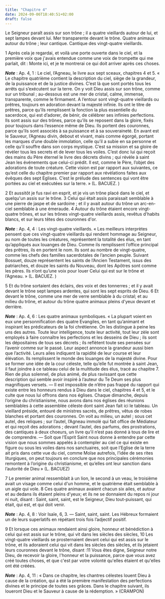 ```yaml
---
title: "Chapitre 4"
date: 2024-09-06T18:40:51+02:00
draft: false
---
```



Le Seigneur paraît assis sur son trône ; il a quatre vieillards autour de lui, et sept lampes devant lui.
Mer transparente devant le trône.
Quatre animaux autour du trône ; leur cantique.
Cantique des vingt-quatre vieillards.


1 Après cela je regardai, et voilà une porte ouverte dans le ciel, et la première voix que j'avais entendue comme une voix de trompette qui me parlait, dit : Monte ici, et je te montrerai ce qui doit arriver après ces choses.

***Note*** :  Ap. 4, 1 : Le ciel, l’Agneau, le livre aux sept sceaux, chapitres 4 et 5. « Le chapitre quatrième contient la description du ciel, siège de la grandeur, de la puissance et de la justice divines. C’est là que sont portés tous les arrêts qui s’exécutent sur la terre. On y voit Dieu assis sur son trône, comme sur un tribunal ; au-dessous est une mer de cristal, calme, immense, transparente, comme le firmament. A l’entour sont vingt-quatre vieillards ou prêtres, toujours en adoration devant la majesté infinie. Ils ont le titre de prêtres, parce qu’ils remplissent la fonction la plus essentielle du sacerdoce, qui est d’adorer, de bénir, de célébrer ses infinies perfections. Ils sont assis sur des trônes, parce qu’ils se reposent dans la gloire, fixés pour toujours dans l’essence même de Dieu. Ils portent des couronnes, parce qu’ils sont associés à sa puissance et à sa souveraineté. En avant est le Sauveur, l’Agneau divin, debout et vivant, mais comme égorgé, portant les marques d’une double immolation, celle
qu’il a subie en sa personne et celle qu’il souffre dans son corps mystique. C’est sa mission et sa gloire de révéler tous les secrets et de lever tous les voiles. C’est donc lui qui reçoit des mains du Père éternel le livre des décrets divins ; qui révèle à saint Jean les événements que celui-ci prédit. Il est, comme le Père, l’objet des adorations de toute créature. Cette vision est par rapport aux suivantes, ce qu’est celle du chapitre premier par rapport aux révélations faites aux évêques des sept Eglises. C’est le prélude des sentences qui vont être portées au ciel et exécutées sur la terre. » (L. BACUEZ. )


2 Et aussitôt je fus ravi en esprit, et je vis un trône placé dans le ciel, et quelqu'un assis sur le trône. 3 Celui qui était assis paraissait semblable à une pierre de jaspe et de sardoine ; et il y avait autour du trône un arc-en-ciel semblable à une émeraude. 4 Autour du trône étaient encore vingt-quatre trônes, et sur les trônes vingt-quatre vieillards assis, revêtus d'habits blancs, et sur leurs têtes des couronnes d'or.

***Note*** :  Ap. 4, 4 : Les vingt-quatre vieillards. « Les meilleurs interprètes pensent que ces vingt-quatre vieillards qui rendent hommage au Seigneur, au nom de toutes les créatures, représentent la totalité des élus, en tant qu’appliqués aux louanges de Dieu. Comme ils remplissent l’office principal des prêtres, ils en portent le nom. Ils sont au nombre de vingt-quatre, comme les chefs des familles sacerdotales de l’ancien peuple. Suivant Bossuet, douze représentent les saints de l’Ancien Testament, issus des patriarches, et douze les saints du Nouveau, dont les Apôtres sont comme les pères. Ils n’ont qu’une voix pour louer Celui qui est sur le trône et l’Agneau. » (L. BACUEZ. )

5 Et du trône sortaient des éclairs, des voix et des tonnerres ; et il y avait devant le trône sept lampes ardentes, qui sont les sept esprits de Dieu. 6 Et devant le trône, comme une mer de verre semblable à du cristal; et au milieu du trône, et autour du trône quatre animaux pleins d'yeux devant et derrière.

***Note*** :  Ap. 4, 6 : Les quatre animaux symboliques. « La plupart voient en eux une personnification des quatre Evangiles, en tant qu’animant et inspirant les prédicateurs de la foi chrétienne. On les distingue à peine les uns des autres. Toute leur intelligence, toute leur activité, tout leur zèle sont employés à faire connaître les perfections et les desseins de Dieu ; ils sont les dépositaires de tous ses décrets ; ils reflètent toute ses pensées sur l’avenir comme sur le passé. Leur aspect annonce la grandeur aussi bien que l’activité. Leurs ailes indiquent la rapidité de leur course et leur élévation. Ils remplissent le monde des louanges de la majesté divine. Pour se former une idée de la cour céleste, telle qu’elle fut montrée à saint Jean, il faut joindre à ce tableau celui de la multitude des élus, tracé au chapitre 7. Rien de plus solennel, de plus animé, de plus ravissant que cette description qui semble avoir inspiré à l’auteur du Te Deum ses plus magnifiques versets. ― Il est impossible de n’être pas
frappé du rapport qui existe entre les honneurs rendus à Dieu dans le ciel, chapitres 4 et 5, et le culte que nous lui offrons dans nos églises. Chaque dimanche, depuis l’origine du christianisme, nous avons dans nos églises des réunions semblables à cette assemblée céleste dont saint Jean fait ici le tableau. Un vieillard préside, entouré de ministres sacrés, de prêtres, vêtus de robes blanches et portant des couronnes. On voit au milieu, un autel ; sous cet autel, des reliques ; sur l’autel, l’Agneau immolé qui fait office de Médiateur et qui reçoit des adorations ; devant l’autel, des parfums, des prostrations, des cantiques à deux choeurs, un livre qu’il n’est pas donné à tous de lire et de comprendre. ― Soit que l’Esprit Saint nous donne à entendre par cette vision que nous sommes appelés à contempler au ciel ce qui existe en figure ou sous les voiles dans nos sanctuaires, soit que l’Eglise de la terre ait pris dans cette vue du ciel, comme Moïse autrefois, l’idée de ses rites liturgiques, on peut
toujours en conclure que nos principales cérémonies remontent à l’origine du christianisme, et qu’elles ont leur sanction dans l’autorité de Dieu » (L. BACUEZ)

7 Le premier animal ressemblait à un lion, le second à un veau, le troisième avait un visage comme celui d'un homme, et le quatrième était semblable à un aigle qui vole. 8 Ces quatre animaux avaient chacun six ailes, et autour et au dedans ils étaient pleins d'yeux; et ils ne se donnaient du repos ni jour ni nuit, disant : Saint, saint, saint, est le Seigneur, Dieu tout-puissant, qui était, qui est, et qui doit venir.

***Note*** :  Ap. 4, 8 : Voir Isaïe, 6, 3. ― Saint, saint, saint. Les Hébreux formaient un de leurs superlatifs en répétant trois fois l’adjectif positif.

9 Et lorsque ces animaux rendaient ainsi gloire, honneur et bénédiction à celui qui est assis sur le trône, qui vit dans les siècles des siècles, 10 Les vingt-quatre vieillards se prosternaient devant celui qui est assis sur le trône, et ils adoraient celui qui vit dans les siècles des siècles, et ils jetaient leurs couronnes devant le trône, disant :11 Vous êtes digne, Seigneur notre Dieu, de recevoir la gloire, l'honneur et la puissance, parce que vous avez créé toutes choses, et que c'est par votre volonté qu'elles étaient et qu'elles ont été créées.

***Note*** :  Ap. 4, 11 : « Dans ce chapitre, les chantres célestes louent Dieu à cause de la création, qui a été la première manifestation des perfections divines et le principe de toutes ses grâces. Dans le chapitre suivant, ils loueront Dieu et le Sauveur à cause de la rédemption. » (CRAMPON)

